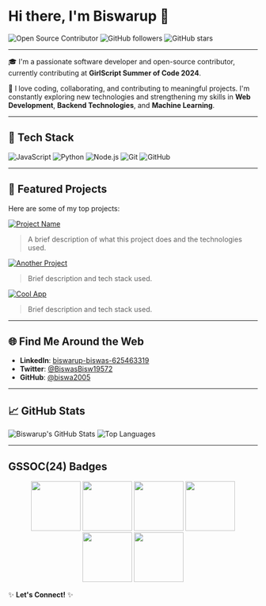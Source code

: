 # Hi there, I'm Biswarup 👋

![Open Source Contributor](https://img.shields.io/badge/Open%20Source-Contributor-brightgreen)
![GitHub followers](https://img.shields.io/github/followers/biswa2005?label=Follow&style=social)
![GitHub stars](https://img.shields.io/github/stars/biswa2005?style=social)

---

🎓 I'm a passionate software developer and open-source contributor, currently contributing at **GirlScript Summer of Code 2024**.

🚀 I love coding, collaborating, and contributing to meaningful projects. I'm constantly exploring new technologies and strengthening my skills in **Web Development**, **Backend Technologies**, and **Machine Learning**.

---

## 🔧 Tech Stack

![JavaScript](https://img.shields.io/badge/JavaScript-ES6+-yellow)
![Python](https://img.shields.io/badge/Python-3.9-blue)
![Node.js](https://img.shields.io/badge/Node.js-Express-green)
![Git](https://img.shields.io/badge/Version%20Control-Git-orange)
![GitHub](https://img.shields.io/badge/Platform-GitHub-blue)

---

## 🌟 Featured Projects

Here are some of my top projects:

[![Project Name](https://img.shields.io/badge/Project-Open%20Source%20Tool-orange)](https://github.com/biswa2005/project-name)
> A brief description of what this project does and the technologies used.

[![Another Project](https://img.shields.io/badge/Project-Web%20Scraper-brightgreen)](https://github.com/biswa2005/another-project)
> Brief description and tech stack used.

[![Cool App](https://img.shields.io/badge/Project-Cool%20App-blueviolet)](https://github.com/biswa2005/cool-app)
> Brief description and tech stack used.

---

## 🌐 Find Me Around the Web

- **LinkedIn**: [biswarup-biswas-625463319](www.linkedin.com/in/biswarup-biswas-625463319)
- **Twitter**: [@BiswasBisw19572](https://twitter.com/BiswasBisw19572)
- **GitHub**: [@biswa2005](https://github.com/biswa2005)

---

## 📈 GitHub Stats

![Biswarup's GitHub Stats](https://github-readme-stats.vercel.app/api?username=biswa2005&show_icons=true&theme=tokyonight)
![Top Languages](https://github-readme-stats.vercel.app/api/top-langs/?username=biswa2005&layout=compact&theme=tokyonight)

---

## GSSOC(24) Badges 
<div align="center">
  
<img src="https://github.com/GSSoC24/Postman-Challenge/blob/main/docs/assets/Postman%20White.png" width="100px" height="100px" />
<img src="https://github.com/GSSoC24/Postman-Challenge/blob/main/docs/assets/1.png" width="100px" height="100px" />
<img src="https://github.com/GSSoC24/Postman-Challenge/blob/main/docs/assets/2.png" width="100px" height="100px" />
<img src="https://github.com/GSSoC24/Postman-Challenge/blob/main/docs/assets/3.png" width="100px" height="100px" />
<img src="https://github.com/GSSoC24/Postman-Challenge/blob/main/docs/assets/4.png" width="100px" height="100px" />
<img src="https://github.com/GSSoC24/Postman-Challenge/blob/main/docs/assets/5.png" width="100px" height="100px" />


</div>




✨ **Let's Connect!** ✨

